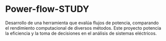 # Power-flow-STUDY
Desarrollo de una herramienta que evalúa flujos de potencia, comparando el rendimiento computacional de diversos métodos. Este proyecto potencia la eficiencia y la toma de decisiones en el análisis de sistemas eléctricos.
